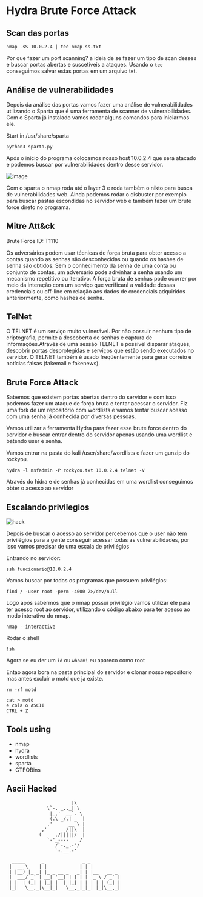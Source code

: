 # Hydra Brute Force Attack

## Scan das portas

```
nmap -sS 10.0.2.4 | tee nmap-ss.txt
```

Por que fazer um port scanning? a ideia de se fazer um tipo de scan desses e buscar portas abertas e suscetíveis a ataques. Usando o `tee` conseguimos salvar estas portas em um arquivo txt.

## Análise de vulnerabilidades

Depois da análise das portas vamos fazer uma análise de vulnerabilidades utilizando o Sparta que é uma ferramenta de scanner de vulnerabilidades. Com o Sparta já instalado vamos rodar alguns comandos para iniciarmos ele.

Start in /usr/share/sparta

```
python3 sparta.py 
```

Após o início do programa colocamos nosso host 10.0.2.4 que será atacado e podemos buscar por vulnerabilidades dentro desse servidor.

![image](https://user-images.githubusercontent.com/48387196/120836104-934d6f80-c53b-11eb-824f-124133d6274f.png)

Com o sparta o nmap roda até o layer 3 e roda também o nikto para busca de vulnerabilidades web. Ainda podemos rodar o disbuster por exemplo para buscar pastas escondidas no servidor web e também fazer um brute force direto no programa.

## Mitre Att&ck

Brute Force ID: T1110

Os adversários podem usar técnicas de força bruta para obter acesso a contas quando as senhas são desconhecidas ou quando os hashes de senha são obtidos. Sem o conhecimento da senha de uma conta ou conjunto de contas, um adversário pode adivinhar a senha usando um mecanismo repetitivo ou iterativo. A força bruta de senhas pode ocorrer por meio da interação com um serviço que verificará a validade dessas credenciais ou off-line em relação aos dados de credenciais adquiridos anteriormente, como hashes de senha.

## TelNet

O TELNET é um serviço muito vulnerável. Por não possuir nenhum tipo de criptografia, permite a descoberta de senhas e captura de informações.Através de uma sessão TELNET é possível disparar ataques, descobrir portas desprotegidas e serviços que estão sendo executados no servidor. O TELNET também é usado freqüentemente para gerar correio e notícias falsas (fakemail e fakenews).

## Brute Force Attack

Sabemos que existem portas abertas dentro do servidor e com isso podemos fazer um ataque de força bruta e tentar acessar o servidor. Fiz uma fork de um repositório com wordlists e vamos tentar buscar acesso com uma senha já conhecida por diversas pessoas.

Vamos utilizar a ferramenta Hydra para fazer esse brute force dentro do servidor e buscar entrar dentro do servidor apenas usando uma wordlist e batendo user e senha.

Vamos entrar na pasta do kali /user/share/wordlists e fazer um gunzip do rockyou.

```
hydra -l msfadmin -P rockyou.txt 10.0.2.4 telnet -V 
```

Através do hidra e de senhas já conhecidas em uma wordlist conseguimos obter o acesso ao servidor 

## Escalando privilegios

![hack](https://hackerculture.com.br/wp-content/uploads/2021/04/priv-escalation.png)

Depois de buscar o acesso ao servidor percebemos que o user não tem privilégios para a gente conseguir acessar todas as vulnerabilidades, por isso vamos precisar de uma escala de privilégios

Entrando no servidor:

```
ssh funcionario@10.0.2.4
```


Vamos buscar por todos os programas que possuem privilégios:

```
find / -user root -perm -4000 2>/dev/null
```

Logo após sabermos que o nmap possui privilégio vamos utilizar ele para ter acesso root ao servidor, utilizando o código abaixo para ter acesso ao modo interativo do nmap.

```
nmap --interactive 
```
Rodar o shell

```
!sh
```

Agora se eu der um `id` ou `whoami` eu apareco como root

Entao agora bora na pasta principal do servidor e clonar nosso repositorio mas antes excluir o motd que ja existe.

```
rm -rf motd
```
```
cat > motd
e cola o ASCII
CTRL + Z
```


## Tools using

- nmap
- hydra
- wordlists
- sparta
- GTFOBins

## Ascii Hacked

```
                        |\
               \`-. _.._| \
                |_,'  __`. \
                (.\ _/.| _  |
               ,'      __ \ |
             ,'     __/||\  |
            (     ,/|||||/  |
               `-'_----    /
                  /`-._.-'/
                  `-.__.-' 

  _____      _              _ _           
 |  __ \    | |            | | |          
 | |__) |_ _| |_ _ __ _   _| | |__   __ _ 
 |  ___/ _` | __| '__| | | | | '_ \ / _` |
 | |  | (_| | |_| |  | |_| | | | | | (_| |
 |_|   \__,_|\__|_|   \__,_|_|_| |_|\__,_|
                                          
                                          
```
